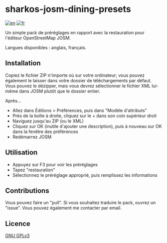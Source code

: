 # sharkos-josm-dining-presets
[![en](https://img.shields.io/badge/lang-en-blue.svg)](https://github.com/lesharko/sharkos-josm-dining-presets/blob/main/README.md)
[![fr](https://img.shields.io/badge/lang-fr-green.svg)](https://github.com/lesharko/sharkos-josm-dining-presets/blob/main/README-FR.md)

Un simple pack de préréglages en rapport avec la restauration pour l'éditeur OpenStreetMap JOSM.

Langues disponibles : anglais, français.

## Installation
Copiez le fichier ZIP n'importe où sur votre ordinateur; vous pouvez également le laisser dans votre dossier de téléchargements par défaut.
Vous pouvez le dézipper, mais vous devrez sélectionner le fichier XML lui-même dans JOSM plutôt que le dossier entier.

Après...
* Allez dans Éditions > Préférences, puis dans "Modèle d'attributs"
* Près de la boîte à droite, cliquez sur le + dans son coin supérieur droit
* Naviguez jusqu'au ZIP (ou le XML)
* Cliquez sur OK (inutile d'ajouter une description), puis à nouveau sur OK dans la fenêtre des préférences
* Redémarrez JOSM

## Utilisation
* Appuyez sur F3 pour voir les préréglages
* Tapez "restauration"
* Sélectionnez le préréglage approprié, puis remplissez les informations

## Contributions
Vous pouvez faire un "pull". Si vous souhaitez traduire le pack, ouvrez un "issue".
Vous pouvez également me contacter par email.

## Licence
[GNU GPLv3](https://choosealicense.com/licenses/gpl-3.0/#)
